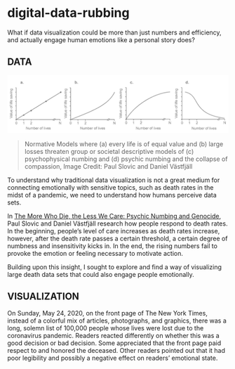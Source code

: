 # digital-data-rubbing
What if data visualization could be more than just numbers and efficiency, and actually engage human emotions like a personal story does?

## DATA
<img src="./assets/img/value-of-life-saving.png" width="700">

> Normative Models where (a) every life is of equal value and (b) large losses threaten group or societal descriptive models of (c) psychophysical numbing and (d) psychic numbing and the collapse of compassion, Image Credit: Paul Slovic and Daniel Västfjäll

To understand why traditional data visualization is not a great medium for connecting emotionally with sensitive topics, such as death rates in the midst of a pandemic, we need to understand how humans perceive data sets. <br>

In [The More Who Die, the Less We Care: Psychic Numbing and Genocide](https://www.researchgate.net/publication/283318445_The_More_Who_Die_the_Less_We_Care_Psychic_Numbing_and_Genocide), Paul Slovic and Daniel Västfjäll research how people respond to death rates. In the beginning, people’s level of care increases as death rates increase, however, after the death rate passes a certain threshold, a certain degree of numbness and insensitivity kicks in. In the end, the rising numbers fail to provoke the emotion or feeling necessary to motivate action. <br>

Building upon this insight, I sought to explore and find a way of visualizing large death data sets that could also engage people emotionally. <br>

## VISUALIZATION
On Sunday, May 24, 2020, on the front page of The New York Times, instead of a colorful mix of articles, photographs, and graphics, there was a long, solemn list of 100,000 people whose lives were lost due to the coronavirus pandemic. Readers reacted differently on whether this was a good decision or bad decision. Some appreciated that the front page paid respect to and honored the deceased. Other readers pointed out that it had poor legibility and possibly a negative effect on readers’ emotional state. <br>


